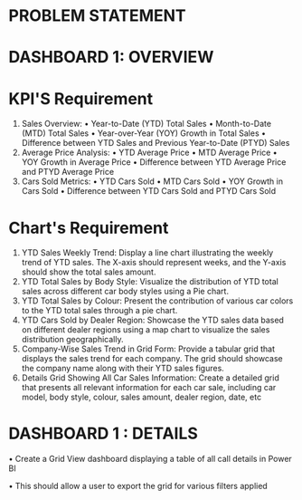 # PROBLEM STATEMENT

# DASHBOARD 1: OVERVIEW

# KPI'S Requirement
1. Sales Overview:
• Year-to-Date (YTD) Total Sales
• Month-to-Date (MTD) Total Sales
• Year-over-Year (YOY) Growth in Total Sales
• Difference between YTD Sales and Previous Year-to-Date (PTYD) Sales
2. Average Price Analysis:
• YTD Average Price
• MTD Average Price
• YOY Growth in Average Price
• Difference between YTD Average Price and PTYD Average Price
3. Cars Sold Metrics:
• YTD Cars Sold
• MTD Cars Sold
• YOY Growth in Cars Sold
• Difference between YTD Cars Sold and PTYD Cars Sold

# Chart's Requirement
1. YTD Sales Weekly Trend: Display a line chart illustrating the weekly trend of YTD sales. The X-axis should represent weeks, and the Y-axis should show the total sales amount.
2. YTD Total Sales by Body Style: Visualize the distribution of YTD total sales across different car body styles using a Pie chart.
3. YTD Total Sales by Colour: Present the contribution of various car colors to the YTD total sales through a pie chart.
4. YTD Cars Sold by Dealer Region: Showcase the YTD sales data based on different dealer regions using a map chart to visualize the sales distribution geographically.
5. Company-Wise Sales Trend in Grid Form: Provide a tabular grid that displays the sales trend for each company. The grid should
showcase the company name along with their YTD sales figures.
6. Details Grid Showing All Car Sales Information: Create a detailed grid that presents all relevant information for each car sale, including car model, body style, colour, sales amount, dealer region, date, etc

# DASHBOARD 1 : DETAILS
• Create a Grid View dashboard displaying a table of all call details in Power BI

• This should allow a user to export the grid for various filters applied
